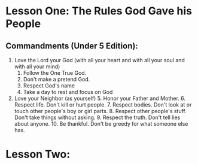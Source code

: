 # Lesson One: The Rules God Gave his People


## Commandments (Under 5 Edition):
1. Love the Lord your God (with all your heart and with all your soul and with all your mind)
    1. Follow the One True God.
    2. Don't make a pretend God.
    3. Respect God's name
    4. Take a day to rest and focus on God
2. Love your Neighbor (as yourself)
    5. Honor your Father and Mother.
    6. Respect life. Don't kill or hurt people.
    7. Respect bodies. Don't look at or touch other people's boy or girl parts.
    8. Respect other people's stuff. Don't take things without asking.
    9. Respect the truth. Don't tell lies about anyone.
    10. Be thankful. Don't be greedy for what someone else has.

# Lesson Two:
